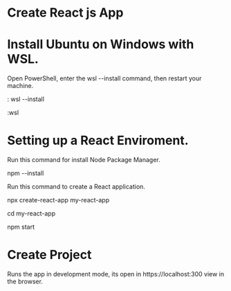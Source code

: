 # Create React js App


  
# Install Ubuntu on Windows with WSL.
  Open PowerShell, enter the wsl --install command, then restart your machine.
  
  : wsl --install
  
  :wsl

# Setting up a React Enviroment.
  Run this command for install Node Package Manager.
  
  npm --install

  Run this command to create a React application.

  npx create-react-app my-react-app

  cd my-react-app

  npm start

# Create Project
  Runs the app in development mode, its open in https://localhost:300 view in the browser.
  
  
